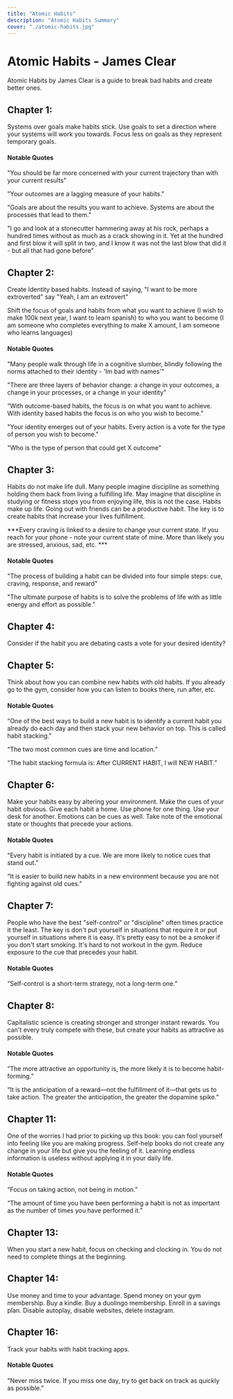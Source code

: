```yaml
---
title: "Atomic Habits"
description: "Atomic Habits Summary"
cover: "./atomic-habits.jpg"
---
```

# Atomic Habits - James Clear

Atomic Habits by James Clear is a guide to break bad habits and create better ones. 

## Chapter 1: 

Systems over goals make habits stick. Use goals to set a direction where your systems will work you towards. Focus less on goals as they represent temporary goals. 
#### Notable Quotes

"You should be far more concerned with your current trajectory than with your current results"

"Your outcomes are a lagging measure of your habits."

"Goals are about the results you want to achieve. Systems are about the processes that lead to them."

"I go and look at a stonecutter hammering away at his rock, perhaps a hundred times without as much as a crack showing in it. Yet at the hundred and first blow it will split in two, and I know it was not the last blow that did it - but all that had gone before"

## Chapter 2: 

Create Identity based habits. Instead of saying, "I want to be more extroverted" say "Yeah, I am an extrovert"

Shift the focus of goals and habits from what you want to achieve (I wish to make 100k next year, I want to learn spanish) to who you want to become (I am someone who completes everything to make X amount, I am someone who learns languages)

#### Notable Quotes

"Many people walk through life in a cognitive slumber, blindly following the norms attached to their identity - 'Im bad with names'"

"There are three layers of behavior change: a change in your outcomes, a change in your processes, or a change in your identity"

“With outcome-based habits, the focus is on what you want to achieve. With identity based habits the focus is on who you wish to become.”

"Your identity emerges out of your habits. Every action is a vote for the type of person you wish to become."

"Who is the type of person that could get X outcome"
## Chapter 3: 

Habits do not make life dull. Many people imagine discipline as something holding them back from living a fulfilling life. May imagine that discipline in studying or fitness stops you from enjoying life, this is not the case. Habits make up life. Going out with friends can be a productive habit. The key is to create habits that increase your lives fulfillment. 

***Every craving is linked to a desire to change your current state. If you reach for your phone - note your current state of mine. More than likely you are stressed, anxious, sad, etc. ***

#### Notable Quotes

"The process of building a habit can be divided into four simple steps: cue, craving, response, and reward"

"The ultimate purpose of habits is to solve the problems of life with as little energy and effort as possible."

## Chapter 4:

Consider if the habit you are debating casts a vote for your desired identity? 

## Chapter 5:

Think about how you can combine new habits with old habits. If you already go to the gym, consider how you can listen to books there, run after, etc. 

#### Notable Quotes

“One of the best ways to build a new habit is to identify a current habit you already do each day and then stack your new behavior on top. This is called habit stacking."

“The two most common cues are time and location.”

“The habit stacking formula is: After CURRENT HABIT, I will NEW HABIT.”

## Chapter 6:

Make your habits easy by altering your environment. Make the cues of your habit obvious. Give each habit a home. Use phone for one thing. Use your desk for another. Emotions can be cues as well. Take note of the emotional state or thoughts that precede your actions. 
#### Notable Quotes

“Every habit is initiated by a cue. We are more likely to notice cues that stand out.”

“It is easier to build new habits in a new environment because you are not fighting against old cues.”

## Chapter 7:

People who have the best "self-control" or "discipline" often times practice it the least. The key is don't put yourself in situations that require it or put yourself in situations where it is easy. It's pretty easy to not be a smoker if you don't start smoking. It's hard to not workout in the gym. 
Reduce exposure to the cue that precedes your habit. 

#### Notable Quotes

“Self-control is a short-term strategy, not a long-term one.”

## Chapter 8:

Capitalistic science is creating stronger and stronger instant rewards. You can't every truly compete with these, but create your habits as attractive as possible. 
#### Notable Quotes

“The more attractive an opportunity is, the more likely it is to become habit-forming.”

“It is the anticipation of a reward—not the fulfillment of it—that gets us to take action. The greater the anticipation, the greater the dopamine spike.”

## Chapter 11:

One of the worries I had prior to picking up this book: you can fool yourself into feeling like you are making progress. Self-help books do not create any change in your life but give you the feeling of it. Learning endless information is useless without applying it in your daily life. 

#### Notable Quotes

“Focus on taking action, not being in motion.”

“The amount of time you have been performing a habit is not as important as the number of times you have performed it.”

## Chapter 13:

When you start a new habit, focus on checking and clocking in. You do not need to complete things at the beginning. 

## Chapter 14:

Use money and time to your advantage. Spend money on your gym membership. Buy a kindle. Buy a duolingo membership. Enroll in a savings plan. Disable autoplay, disable websites, delete instagram. 

## Chapter 16:

Track your habits with habit tracking apps. 

#### Notable Quotes

“Never miss twice. If you miss one day, try to get back on track as quickly as possible.”

